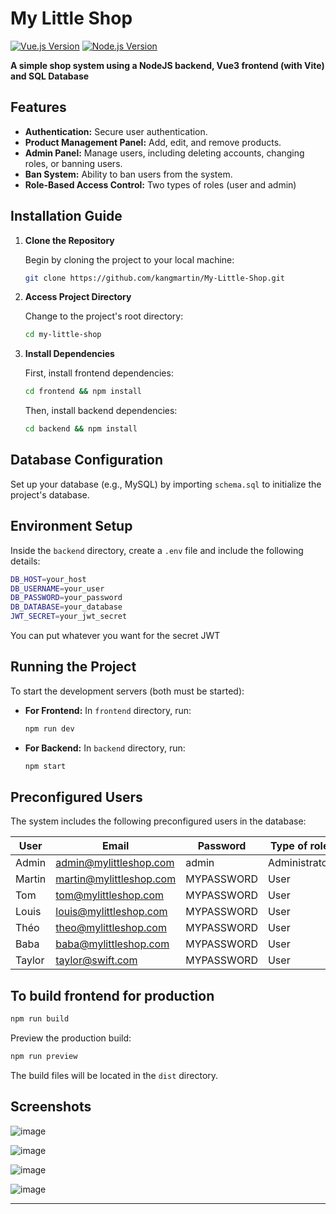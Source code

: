 
# My Little Shop

[![Vue.js Version](https://img.shields.io/badge/vue.js-3-brightgreen.svg)](https://vuejs.org/)
[![Node.js Version](https://img.shields.io/badge/node.js-%3E=20.0.0-brightgreen.svg)](https://nodejs.org/)

**A simple shop system using a NodeJS backend, Vue3 frontend (with Vite) and SQL Database** 

## Features
- **Authentication:** Secure user authentication.
- **Product Management Panel:** Add, edit, and remove products.
- **Admin Panel:** Manage users, including deleting accounts, changing roles, or banning users.
- **Ban System:** Ability to ban users from the system.
- **Role-Based Access Control:** Two types of roles (user and admin)


## Installation Guide

1. **Clone the Repository**
   
   Begin by cloning the project to your local machine:
   ```bash
   git clone https://github.com/kangmartin/My-Little-Shop.git
   ```

2. **Access Project Directory**

   Change to the project's root directory:
   ```bash
   cd my-little-shop
   ```

3. **Install Dependencies**

   First, install frontend dependencies:
   ```bash
   cd frontend && npm install
   ```
   Then, install backend dependencies:
   ```bash
   cd backend && npm install
   ```

## Database Configuration

Set up your database (e.g., MySQL) by importing `schema.sql` to initialize the project's database.

## Environment Setup

Inside the `backend` directory, create a `.env` file and include the following details:
```bash
DB_HOST=your_host
DB_USERNAME=your_user
DB_PASSWORD=your_password
DB_DATABASE=your_database
JWT_SECRET=your_jwt_secret
```
You can put whatever you want for the secret JWT
## Running the Project

To start the development servers (both must be started):

- **For Frontend:**
  In `frontend` directory, run:

  ```bash
  npm run dev
  ```
- **For Backend:**
  In `backend` directory, run:
  ```bash
  npm start
  ```

## Preconfigured Users

The system includes the following preconfigured users in the database:

| User  | Email               | Password    | Type of role |
|-------|---------------------|-------------|--------------|
| Admin | admin@mylittleshop.com | admin | Administrator|
| Martin| martin@mylittleshop.com | MYPASSWORD | User |
| Tom   | tom@mylittleshop.com   | MYPASSWORD | User |
| Louis | louis@mylittleshop.com | MYPASSWORD | User |
| Théo  | theo@mylittleshop.com  | MYPASSWORD | User |
| Baba  | baba@mylittleshop.com  | MYPASSWORD | User |
| Taylor| taylor@swift.com      | MYPASSWORD | User |


## To build frontend for production
   
   ```bash
   npm run build
   ```
   Preview the production build:
   ```bash
   npm run preview
   ```
   The build files will be located in the `dist` directory.

## Screenshots

![image](https://github.com/kangmartin/My-Little-Shop/assets/88689251/b191dd9c-3e22-4c02-b41a-cca808366549)

![image](https://github.com/kangmartin/My-Little-Shop/assets/88689251/c87ac3a8-eee5-4d87-897f-eb2cd8b59c33)

![image](https://github.com/kangmartin/My-Little-Shop/assets/88689251/999bb214-c298-4df3-aa89-0d91a945c1c8)

![image](https://github.com/kangmartin/My-Little-Shop/assets/88689251/2f254e1b-8035-4a5b-9113-621cb32ea58c)

---

